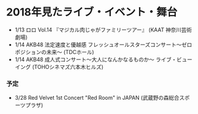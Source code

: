 # 2018年見たライブ・イベント・舞台
- 1/13 ロロ Vol.14 『マジカル肉じゃがファミリーツアー』 (KAAT 神奈川芸術劇場)
- 1/14 AKB48 法定速度と優越感 フレッシュオールスターズコンサート〜ゼロポジションの未来〜 (TDCホール)
- 1/14 AKB48 成人式コンサート～大人になんかなるものか～ ライブ・ビューイング (TOHOシネマズ六本木ヒルズ)

### 予定
- 3/28 Red Velvet 1st Concert "Red Room" in JAPAN (武蔵野の森総合スポーツプラザ)
